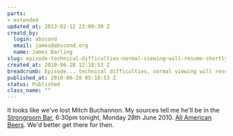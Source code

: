 ```yaml
--- 
parts: 
- extended
updated_at: 2013-02-12 23:09:30 Z
creatd_by: 
  login: abscond
  email: james@abscond.org
  name: James Darling
slug: episode-technical-difficulties-normal-viewing-will-resume-shortly
created_at: 2010-06-28 12:18:53 Z
breadcrumb: Episode... technical difficulties, normal viewing will resume shortly
published_at: 2010-06-28 05:18:53 Z
status: Published
class_name: ""
---
```


It looks like we've lost Mitch Buchannon. My sources tell me he'll be in the [Strongroom Bar][1], 6:30pm tonight, Monday 28th June 2010. [All American Beers][2]. We'd better get there for then.

[1]:http://www.fancyapint.com/pubs/pub2927.php
[2]:http://events.myspace.com/External/Share/Event/View/4448162

